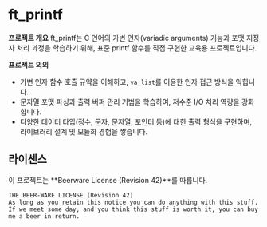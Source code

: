 # ft_printf

**프로젝트 개요**
ft_printf는 C 언어의 가변 인자(variadic arguments) 기능과 포맷 지정자 처리 과정을 학습하기 위해, 표준 printf 함수를 직접 구현한 교육용 프로젝트입니다.

**프로젝트 의의**
- 가변 인자 함수 호출 규약을 이해하고, `va_list`를 이용한 인자 접근 방식을 익힙니다.
- 문자열 포맷 파싱과 출력 버퍼 관리 기법을 학습하여, 저수준 I/O 처리 역량을 강화합니다.
- 다양한 데이터 타입(정수, 문자, 문자열, 포인터 등)에 대한 출력 형식을 구현하며, 라이브러리 설계 및 모듈화 경험을 쌓습니다.

## 라이센스
이 프로젝트는 **Beerware License (Revision 42)**를 따릅니다.
```
THE BEER-WARE LICENSE (Revision 42)
As long as you retain this notice you can do anything with this stuff.
If we meet some day, and you think this stuff is worth it, you can buy me a beer in return.
```
